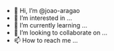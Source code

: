 - 👋 Hi, I’m @joao-aragao
- 👀 I’m interested in ...
- 🌱 I’m currently learning ...
- 💞️ I’m looking to collaborate on ...
- 📫 How to reach me ...

<!---
joao-aragao/joao-aragao is a ✨ special ✨ repository because its `README.md` (this file) appears on your GitHub profile.
You can click the Preview link to take a look at your changes.
--->
